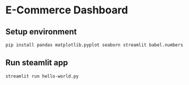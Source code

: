 # E-Commerce Dashboard

## Setup environment
```
pip install pandas matplotlib.pyplot seaborn streamlit babel.numbers
```

## Run steamlit app
```
streamlit run hello-world.py
```
